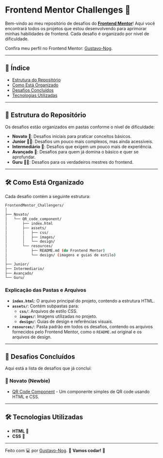 # Frontend Mentor Challenges 🚀

Bem-vindo ao meu repositório de desafios do **[Frontend Mentor](https://www.frontendmentor.io)**! Aqui você encontrará todos os projetos que estou desenvolvendo para aprimorar minhas habilidades de frontend. Cada desafio é organizado por nível de dificuldade.

Confira meu perfil no Frontend Mentor: [Gustavo-Nog](https://www.frontendmentor.io/profile/Gustavo-Nog).

---

## 📌 Índice

- [Estrutura do Repositório](#-estrutura-do-repositório)
- [Como Está Organizado](#-como-está-organizado)
- [Desafios Concluídos](#-desafios-concluídos)
- [Tecnologias Utilizadas](#-tecnologias-utilizadas)

---

## 📂 Estrutura do Repositório

Os desafios estão organizados em pastas conforme o nível de dificuldade:

- **Novato** 🔰: Desafios iniciais para praticar conceitos básicos.
- **Junior** 👶🏻: Desafios um pouco mais complexos, mas ainda acessíveis.
- **Intermediário** 🧠: Desafios que exigem um pouco mais de experiência.
- **Avançado** 🚀: Desafios para quem já domina o básico e quer se aprofundar.
- **Guru** 👨‍💻: Desafios para os verdadeiros mestres do frontend.

---

## 🛠️ Como Está Organizado

Cada desafio contém a seguinte estrutura:

```bash
FrontendMentor_Challengers/
│
├── Novato/
│   └── QR_code_component/
│       ├── index.html
│       ├── assets/
│       │   ├── css/
│       │   ├── images/
│       │   └── design/
│       └── resources/
│           ├── README.md (do Frontend Mentor)
│           └── design/ (imagens e guias de estilo)
│
├── Junior/
├── Intermediario/
├── Avançado/
└── Guru/
```

### Explicação das Pastas e Arquivos

- **`index.html`**: O arquivo principal do projeto, contendo a estrutura HTML.
- **`assets/`**: Contém subpastas para:
  - **`css/`**: Arquivos de estilo CSS.
  - **`images/`**: Imagens utilizadas no projeto.
  - **`design/`**: Guias de design e referências visuais.
- **`resources/`**: Pasta padrão em todos os desafios, contendo os arquivos fornecidos pelo Frontend Mentor, como o `README.md` original e os arquivos de design.

---

## 🎯 Desafios Concluídos

Aqui está a lista de desafios que já concluí:

### 🐣 Novato (Newbie)

- [QR Code Component](/Novato/QR_code_component/) - Um componente simples de QR code usando HTML e CSS.

---

## 🛠️ Tecnologias Utilizadas

- **HTML** 📄
- **CSS** 🎨

---

Feito com 💻 por [Gustavo-Nog](https://github.com/Gustavo-Nog).
🌟 **Vamos codar!** 🌟
